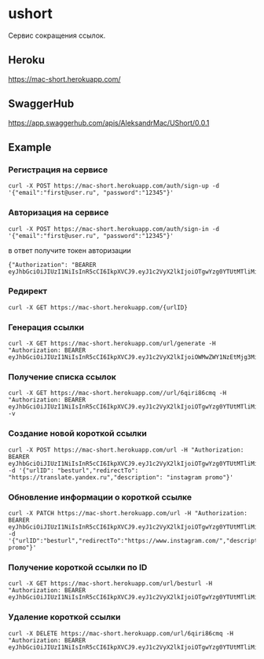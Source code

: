 # ushort
Сервис сокращения ссылок.

## Heroku
https://mac-short.herokuapp.com/

## SwaggerHub
https://app.swaggerhub.com/apis/AleksandrMac/UShort/0.0.1

## Example
### Регистрация на сервисе 
```
curl -X POST https://mac-short.herokuapp.com/auth/sign-up -d '{"email":"first@user.ru", "password":"12345"}'
```

### Авторизация на сервисе 
```
curl -X POST https://mac-short.herokuapp.com/auth/sign-in -d '{"email":"first@user.ru", "password":"12345"}'
```
в ответ получите токен авторизации 
```
{"Authorization": "BEARER eyJhbGciOiJIUzI1NiIsInR5cCI6IkpXVCJ9.eyJ1c2VyX2lkIjoiOTgwYzg0YTUtMTliMi00MmExLTk4NzUtNzE1YzBkNWNlYjRmIn0.4zWJ8puffcDwBXGDaiKVtIKWiSeaCmF8nsScA_VF_Sk"}
```
### Редирект 
```
curl -X GET https://mac-short.herokuapp.com/{urlID}
```

### Генерация ссылки
```
curl -X GET https://mac-short.herokuapp.com/url/generate -H "Authorization: BEARER eyJhbGciOiJIUzI1NiIsInR5cCI6IkpXVCJ9.eyJ1c2VyX2lkIjoiOWMwZWY1NzEtMjg3Mi00MzViLWFhYzktZjBmNDAyZTZjYzliIn0.fvylVBxU8zYXth4dRwkFIdj6F0sckXRB11XentwBras"
```

### Получение списка ссылок
```
curl -X GET https://mac-short.herokuapp.com//url/6qiri86cmq -H "Authorization: BEARER eyJhbGciOiJIUzI1NiIsInR5cCI6IkpXVCJ9.eyJ1c2VyX2lkIjoiOTgwYzg0YTUtMTliMi00MmExLTk4NzUtNzE1YzBkNWNlYjRmIn0.4zWJ8puffcDwBXGDaiKVtIKWiSeaCmF8nsScA_VF_Sk" -v
```

### Создание новой короткой ссылки
```
curl -X POST https://mac-short.herokuapp.com/url -H "Authorization: BEARER eyJhbGciOiJIUzI1NiIsInR5cCI6IkpXVCJ9.eyJ1c2VyX2lkIjoiOTgwYzg0YTUtMTliMi00MmExLTk4NzUtNzE1YzBkNWNlYjRmIn0.4zWJ8puffcDwBXGDaiKVtIKWiSeaCmF8nsScA_VF_Sk" -d '{"urlID": "besturl","redirectTo": "https://translate.yandex.ru","description": "instagram promo"}'
```

### Обновление информации о короткой ссылке
```
curl -X PATCH https://mac-short.herokuapp.com/url -H "Authorization: BEARER eyJhbGciOiJIUzI1NiIsInR5cCI6IkpXVCJ9.eyJ1c2VyX2lkIjoiOTgwYzg0YTUtMTliMi00MmExLTk4NzUtNzE1YzBkNWNlYjRmIn0.4zWJ8puffcDwBXGDaiKVtIKWiSeaCmF8nsScA_VF_Sk" -d '{"urlID":"besturl","redirectTo":"https://www.instagram.com/","description":"instagram promo"}'
```


### Получение короткой ссылки по ID
```
curl -X GET https://mac-short.herokuapp.com/url/besturl -H "Authorization: BEARER eyJhbGciOiJIUzI1NiIsInR5cCI6IkpXVCJ9.eyJ1c2VyX2lkIjoiOTgwYzg0YTUtMTliMi00MmExLTk4NzUtNzE1YzBkNWNlYjRmIn0.4zWJ8puffcDwBXGDaiKVtIKWiSeaCmF8nsScA_VF_Sk"
```

### Удаление короткой ссылки
```
curl -X DELETE https://mac-short.herokuapp.com/url/6qiri86cmq -H "Authorization: BEARER eyJhbGciOiJIUzI1NiIsInR5cCI6IkpXVCJ9.eyJ1c2VyX2lkIjoiOTgwYzg0YTUtMTliMi00MmExLTk4NzUtNzE1YzBkNWNlYjRmIn0.4zWJ8puffcDwBXGDaiKVtIKWiSeaCmF8nsScA_VF_Sk"
```



